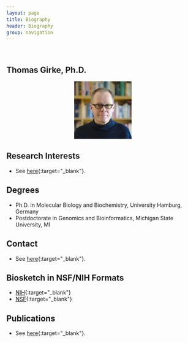 ```yaml
---
layout: page
title: Biography
header: Biography
group: navigation
---
```

<br/>

## Thomas Girke, Ph.D. 

<p align="center"><a href="https://girke.bioinformatics.ucr.edu/bio/"><img src="/members/thomas-girke.jpeg" alt="image" style="width:150px;"/></a></p>

## Research Interests

* See [here](https://girke.bioinformatics.ucr.edu/){:target="_blank"}.

## Degrees  

* Ph.D. in Molecular Biology and Biochemistry, University Hamburg, Germany  
* Postdoctorate in Genomics and Bioinformatics, Michigan State University, MI  

## Contact

* See [here](https://girke.bioinformatics.ucr.edu/contact/){:target="_blank"}.

## Biosketch in NSF/NIH Formats

* [NIH](https://docs.google.com/document/d/1A3UwqyzVqVv_11cG0nQKDMUbZ-W2Qg0QLBITL66OuRM/edit?usp=sharing){:target="_blank"}
* [NSF](https://docs.google.com/document/d/17EQxWPAVNkBwgAFqkefRmy_Y3XRlyUMeicPegRDXqeo/edit?usp=sharing){:target="_blank"}

## Publications

* See [here]({{site.baseurl}}/pubs/){:target="_blank"}.


